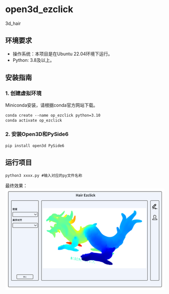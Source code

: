 # open3d_ezclick
3d_hair

## 环境要求
* 操作系统：本项目是在Ubuntu 22.04环境下运行。
* Python: 3.8及以上。

## 安装指南
### 1. 创建虚拟环境
Miniconda安装，请根据conda官方网站下载。
```
conda create --name op_ezclick python=3.10
conda activate op_ezclick
```
### 2. 安装Open3D和PySide6
```
pip install open3d PySide6
```
## 运行项目
```
python3 xxxx.py #输入对应的py文件名称
```

最终效果：
![alt text](image.png)